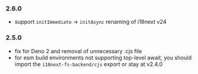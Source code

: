 ### 2.6.0

- support `initImmediate` -> `initAsync` renaming of i18next v24

### 2.5.0

- fix for Deno 2 and removal of unnecessary .cjs file
- for esm build environments not supporting top-level await, you should import the `i18next-fs-backend/cjs` export or stay at v2.4.0
